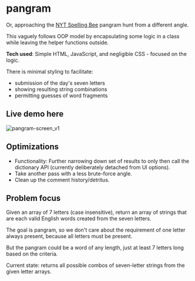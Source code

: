 # pangram
Or, approaching the [NYT Spelling Bee](https://www.nytimes.com/puzzles/spelling-bee) pangram hunt from a different angle. 

This vaguely follows OOP model by encapsulating some logic in a class while leaving the helper functions outside. 

**Tech used**: Simple HTML, JavaScript, and negligible CSS - focused on the logic.

There is minimal styling to facilitate:
- submission of the day's seven letters
- showing resulting string combinations
- permitting guesses of word fragments

## Live demo here
![pangram-screen_v1](https://user-images.githubusercontent.com/102257735/189031676-69d86153-d8bc-4fe6-be44-a14a88d71822.png)


## Optimizations
- Functionality: Further narrowing down set of results to only then call the dictionary API (currently deliberately detached from UI options).
- Take another pass with a less brute-force angle.
- Clean up the comment history/detritus.

## Problem focus
Given an array of 7 letters (case insensitive), return an array of strings that are each valid English words created from the seven letters.

The goal is pangram, so we don't care about the requirement of one letter always present, because all letters must be present. 

But the pangram could be a word of any length, just at least 7 letters long based on the criteria.


Current state: returns all possible combos of seven-letter strings from the given letter arrays.
